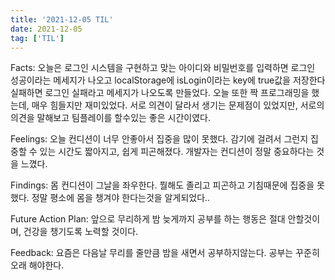 ```yaml
---
title: '2021-12-05 TIL'
date: 2021-12-05
tag: ['TIL']
---
```


Facts: 오늘은 로그인 시스템을 구현하고 맞는 아이디와 비밀번호를 입력하면 로그인 성공이라는 메세지가 나오고 localStorage에 isLogin이라는 key에 true값을 저장한다 실패하면 로그인 실패라고 메세지가 나오도록 만들었다. 오늘 또한 짝 프로그래밍을 했는데, 매우 힘들지만 재미있었다. 서로 의견이 달라서 생기는 문제점이 있었지만, 서로의 의견을 말해보고 팀플레이를 할수있는 좋은 시간이였다.

Feelings: 오늘 컨디션이 너무 안좋아서 집중을 많이 못했다. 감기에 걸려서 그런지 집중할 수 있는 시간도 짧아지고, 쉽게 피곤해졌다. 개발자는 컨디션이 정말 중요하다는 것을 느꼈다.

Findings: 몸 컨디션이 그날을 좌우한다. 뭘해도 졸리고 피곤하고 기침때문에 집중을 못했다. 정말 평소에 몸을 챙겨야 한다는것을 알게되었다..

Future Action Plan: 앞으로 무리하게 밤 늦게까지 공부를 하는 행동은 절대 안할것이며, 건강을 챙기도록 노력할 것이다.

Feedback: 요즘은 다음날 무리를 줄만큼 밤을 새면서 공부하지않는다. 공부는 꾸준히 오래 해야한다.
